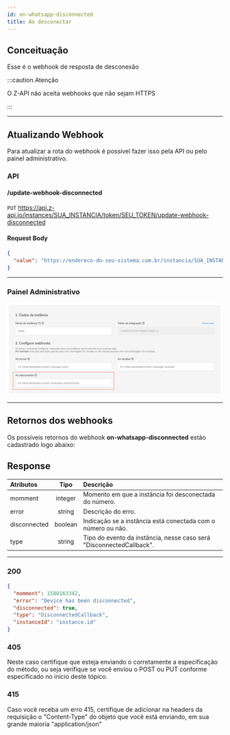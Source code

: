 ```yaml
---
id: on-whatsapp-disconnected
title: Ao desconectar
---
```


## Conceituação

Esse é o webhook de resposta de desconexão

:::caution Atenção

O Z-API não aceita webhooks que não sejam HTTPS

:::

---

## Atualizando Webhook

Para atualizar a rota do webhook é possível fazer isso pela API ou pelo painel administrativo.

### API

#### /update-webhook-disconnected

`PUT` https://api.z-api.io/instances/SUA_INSTANCIA/token/SEU_TOKEN/update-webhook-disconnected

#### Request Body

```json
{
  "value": "https://endereco-do-seu-sistema.com.br/instancia/SUA_INSTANCIA/disconnected"
}
```

---

### Painel Administrativo

![img](../../img/disconnected.png)

---

## Retornos dos webhooks

Os possíveis retornos do webhook **on-whatsapp-disconnected** estão cadastrado logo abaixo:

## Response

| Atributos | Tipo | Descrição |
| :-- | :-: | :-- |
| momment | integer | Momento em que a instância foi desconectada do número. |
| error | string | Descrição do erro. |
| disconnected | boolean | Indicação se a instância está conectada com o número ou não. |
| type | string | Tipo do evento da instância, nesse caso será "DisconnectedCallback". |

---

### 200

```json
{
  "momment": 1580163342,
  "error": "Device has been disconnected",
  "disconnected": true,
  "type": "DisconnectedCallback",
  "instanceId": "instance.id"
}
```

### 405

Neste caso certifique que esteja enviando o corretamente a especificação do método, ou seja verifique se você enviou o POST ou PUT conforme especificado no inicio deste tópico.

### 415

Caso você receba um erro 415, certifique de adicionar na headers da requisição o "Content-Type" do objeto que você está enviando, em sua grande maioria "application/json"

<!--
## Code

<iframe src="//api.apiembed.com/?source=https://raw.githubusercontent.com/Z-API/z-api-docs/main/json-examples/on-whatsapp-disconnected.json&targets=all" frameborder="0" scrolling="no" width="100%" height="500px" seamless></iframe> -->
